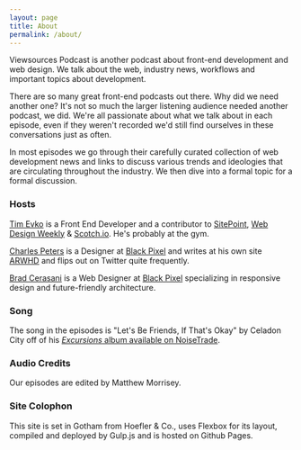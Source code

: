 ```yaml
---
layout: page
title: About
permalink: /about/
---
```


Viewsources Podcast is another podcast about front-end development and web design. We talk about the web, industry news, workflows and important topics about development.

There are so many great front-end podcasts out there. Why did we need another one? It's not so much the larger listening audience needed another podcast, we did. We're all passionate about what we talk about in each episode, even if they weren't recorded we'd still find ourselves in these conversations just as often.

In most episodes we go through their carefully curated collection of web development news and links to discuss various trends and ideologies that are circulating throughout the industry. We then dive into a formal topic for a formal discussion.

<h3 class="caps lt-3 w-700 sidebar--hl">Hosts</h3>

[Tim Evko](https://timevko.com/) is a Front End Developer and a contributor to [SitePoint](http://www.sitepoint.com/author/tevko/), [Web Design Weekly](http://web-design-weekly.com/author/tim-evko/) & [Scotch.io](https://scotch.io/author/timevko). He's probably at the gym.

[Charles Peters](http://charlespeters.net/) is a Designer at [Black Pixel](http://blackpixel.com/) and writes at his own site [ARWHD](http://arwhd.co/) and flips out on Twitter quite frequently.

[Brad Cerasani](http://www.bradcerasani.me/) is a Web Designer at [Black Pixel](http://blackpixel.com/) specializing in responsive design and future-friendly architecture.

<h3 class="caps lt-3 w-700 sidebar--hl">Song</h3>

The song in the episodes is "Let's Be Friends, If That's Okay" by Celadon City off of his [_Excursions_ album available on NoiseTrade](http://noisetrade.com/celadoncity).

<h3 class="caps lt-3 w-700 sidebar--hl">Audio Credits</h3>

Our episodes are edited by Matthew Morrisey.

<h3 class="caps lt-3 w-700 sidebar--hl">Site Colophon</h3>

This site is set in Gotham from Hoefler & Co., uses Flexbox for its layout, compiled and deployed by Gulp.js and is hosted on Github Pages.
